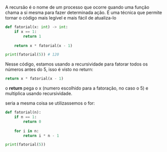 A recursão é o nome de um processo que ocorre quando uma função chama a si mesma para fazer determinada ação. É uma técnica que permite tornar o código mais legível e mais fácil de atualiza-lo

```python
def fatorial(x: int) -> int:
	if x == 1:
		return 1
		
	return x * fatorial(x - 1) 

print(fatorial(5)) # 120
```

Nesse código, estamos usando a recursividade para fatorar todos os números antes do 5, isso é visto no return:

```python
return x * fatorial(x - 1)
```

o **return** pega o x (numero escolhido para a fatoração, no caso o 5) e multiplica usando recursividade.

seria a mesma coisa se utilizassemos o for:

```python
def fatorial(n):
	if n == 1:
		return 0
	
	for i in n:
		return i * n - 1

print(fatorial(5))
```